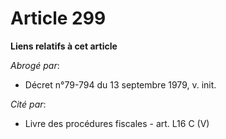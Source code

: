 # Article 299

**Liens relatifs à cet article**

_Abrogé par_:

  - Décret n°79-794 du 13 septembre 1979, v. init.

_Cité par_:

  - Livre des procédures fiscales - art. L16 C (V)
